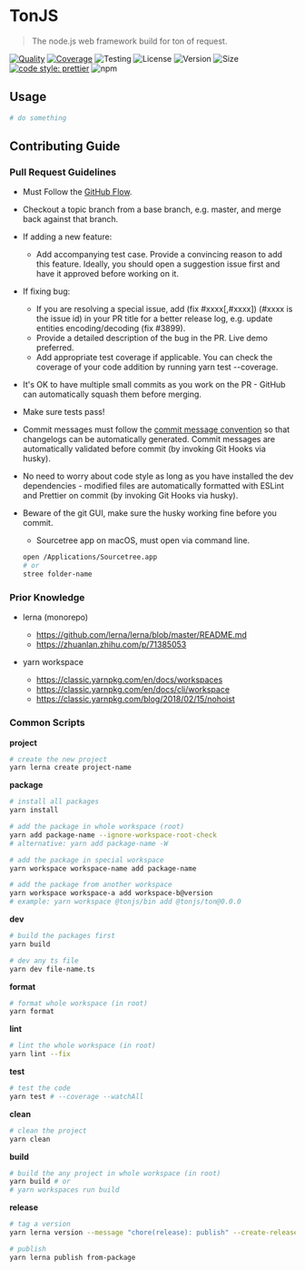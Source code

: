 # TonJS

> The node.js web framework build for ton of request.

[![Quality](https://img.shields.io/codacy/grade/03060eb3070e4bab9db9a9751eda056b)](https://www.codacy.com/gh/AllJointTW/TonJS?utm_source=github.com&utm_medium=referral&utm_content=AllJointTW/TonJS&utm_campaign=Badge_Grade) [![Coverage](https://img.shields.io/codacy/coverage/03060eb3070e4bab9db9a9751eda056b)](https://www.codacy.com/gh/AllJointTW/TonJS?utm_source=github.com&utm_medium=referral&utm_content=AllJointTW/TonJS&utm_campaign=Badge_Coverage) ![Testing](https://img.shields.io/github/workflow/status/AllJointTW/TonJS/Testing) ![License](https://img.shields.io/npm/l/@tonjs/ton) ![Version](https://img.shields.io/npm/v/@tonjs/ton) ![Size](https://img.shields.io/bundlephobia/min/@tonjs/ton) [![code style: prettier](https://img.shields.io/badge/code_style-prettier-ff69b4.svg?style=flat)](https://github.com/prettier/prettier) ![npm](https://img.shields.io/npm/dw/@tonjs/ton)

## Usage

```sh
# do something
```

## Contributing Guide

### Pull Request Guidelines

- Must Follow the [GitHub Flow](https://guides.github.com/introduction/flow/).

- Checkout a topic branch from a base branch, e.g. master, and merge back against that branch.

- If adding a new feature:

  - Add accompanying test case. Provide a convincing reason to add this feature. Ideally, you should open a suggestion issue first and have it approved before working on it.

- If fixing bug:

  - If you are resolving a special issue, add (fix #xxxx[,#xxxx]) (#xxxx is the issue id) in your PR title for a better release log, e.g. update entities encoding/decoding (fix #3899).
  - Provide a detailed description of the bug in the PR. Live demo preferred.
  - Add appropriate test coverage if applicable. You can check the coverage of your code addition by running yarn test --coverage.

- It's OK to have multiple small commits as you work on the PR - GitHub can automatically squash them before merging.

- Make sure tests pass!

- Commit messages must follow the [commit message convention](https://www.conventionalcommits.org/en/v1.0.0/) so that changelogs can be automatically generated. Commit messages are automatically validated before commit (by invoking Git Hooks via husky).

- No need to worry about code style as long as you have installed the dev dependencies - modified files are automatically formatted with ESLint and Prettier on commit (by invoking Git Hooks via husky).

- Beware of the git GUI, make sure the husky working fine before you commit.
  - Sourcetree app on macOS, must open via command line.
  ```sh
  open /Applications/Sourcetree.app
  # or
  stree folder-name
  ```

### Prior Knowledge

- lerna (monorepo)

  - https://github.com/lerna/lerna/blob/master/README.md
  - https://zhuanlan.zhihu.com/p/71385053

- yarn workspace

  - https://classic.yarnpkg.com/en/docs/workspaces
  - https://classic.yarnpkg.com/en/docs/cli/workspace
  - https://classic.yarnpkg.com/blog/2018/02/15/nohoist

### Common Scripts

**project**

```sh
# create the new project
yarn lerna create project-name
```

**package**

```sh
# install all packages
yarn install

# add the package in whole workspace (root)
yarn add package-name --ignore-workspace-root-check
# alternative: yarn add package-name -W

# add the package in special workspace
yarn workspace workspace-name add package-name

# add the package from another workspace
yarn workspace workspace-a add workspace-b@version
# example: yarn workspace @tonjs/bin add @tonjs/ton@0.0.0
```

**dev**

```sh
# build the packages first
yarn build

# dev any ts file
yarn dev file-name.ts
```

**format**

```sh
# format whole workspace (in root)
yarn format
```

**lint**

```sh
# lint the whole workspace (in root)
yarn lint --fix
```

**test**

```sh
# test the code
yarn test # --coverage --watchAll
```

**clean**

```sh
# clean the project
yarn clean
```

**build**

```sh
# build the any project in whole workspace (in root)
yarn build # or
# yarn workspaces run build
```

**release**

```sh
# tag a version
yarn lerna version --message "chore(release): publish" --create-release github

# publish
yarn lerna publish from-package
```
